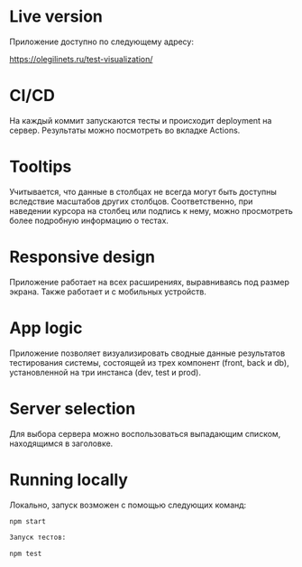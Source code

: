 # Live version

Приложение доступно по следующему адресу:

https://olegilinets.ru/test-visualization/

# CI/CD

На каждый коммит запускаются тесты и происходит deployment на сервер. Результаты можно посмотреть во вкладке Actions.

# Tooltips

Учитывается, что данные в столбцах не всегда могут быть доступны вследствие масштабов других столбцов. Соответственно, при наведении курсора на столбец или подпись к нему, можно просмотреть более подробную информацию о тестах.

# Responsive design

Приложение работает на всех расширениях, выравниваясь под размер экрана. Также работает и с мобильных устройств.

# App logic

Приложение позволяет визуализировать сводные данные результатов тестирования системы, состоящей из трех компонент (front, back и db), установленной на три инстанса (dev, test и prod).

# Server selection

Для выбора сервера можно воспользоваться выпадающим списком, находящимся в заголовке.

# Running locally

Локально, запуск возможен с помощью следующих команд:

```bash
npm start

Запуск тестов:

npm test

